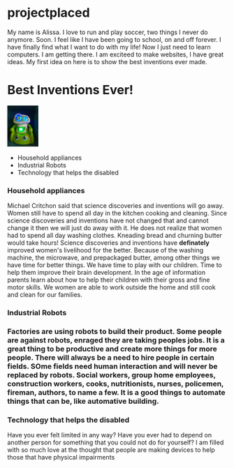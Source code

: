 # projectplaced
My name is Alissa. I love to run and play soccer, two things I never do anymore. Soon. I feel like I have been going to school, on and off forever. I have finally find what I want to do with my life! Now I just need to learn computers. I am getting there. I am exciteed to make websites, I have great ideas. My first idea on here is to show the best inventions ever made. 
<!DOCTYPE html>
<html>
  <title>Marvelous Inventions</title>
  <body>
    <h1>Best Inventions Ever!</h1>
    <img src="Green robot.jpg" width=14%>
  <ul>
    <li>Household appliances</li>
    <li>Industrial Robots</li>
    <li>Technology that helps the disabled</li>
    </ul>
    <h3>Household appliances</h3>
    <p> Michael Critchon said that science discoveries and inventions will go away. Women still have to spend all day in the kitchen cooking and cleaning. Since science discoveries and inventions have not changed that and cannot change it then we will just do away with it. He does not realize that women had to spend all day washing clothes. Kneading bread and churning butter would take hours! Science discoveries and inventions have <strong>definately</strong> improved women's livelihood for the better. Because of the washing machine, the microwave, and prepackaged butter, among other things we have time for better things. We have time to play with our children. Time to help them improve their brain development. In the age of information parents learn about how to help their children with their gross and fine motor skills. We women are able to work outside the home and still cook and clean for our families. </p>
    <h3>Industrial Robots<h3>
      <p>Factories are using robots to build their product. Some people are against robots, enraged they are taking peoples jobs. It is a great thing to be productive and create more things for more people. There will always be a need to hire people in certain fields. SOme fields need human interaction and will never be replaced by robots. Social workers, group home employees, construction workers, cooks, nutritionists, nurses, policemen, fireman, authors, to name a few. It is a good things to automate things that can be, like automative building. 
      <h3>Technology that helps the disabled</h3>
      <p>Have you ever felt limited in any way? Have you ever had to depend on another person for something that you could not do for yourself? I am filled with so much love at the thought that people are making devices to help those that have physical impairments</p>
      </body>
  </html>
